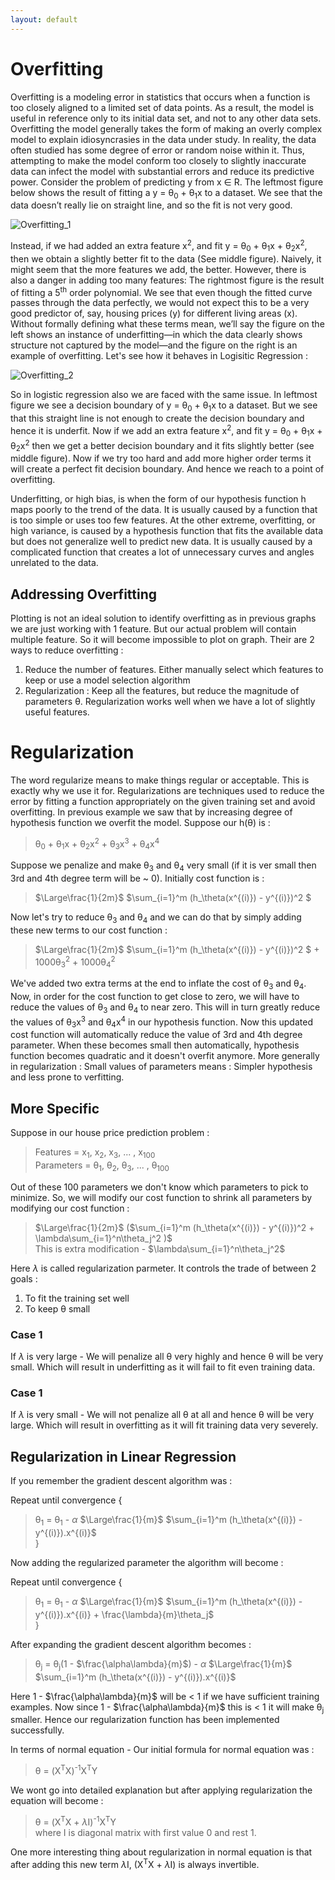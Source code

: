 ```yaml
---
layout: default
---
```



 <script type="text/x-mathjax-config">
    MathJax.Hub.Config({
      tex2jax: {
        skipTags: ['script', 'noscript', 'style', 'textarea', 'pre'],
        inlineMath: [['$','$']]
      }
    });
  </script>
  <script src="https://cdn.mathjax.org/mathjax/latest/MathJax.js?config=TeX-AMS-MML_HTMLorMML" type="text/javascript"></script> 

# Overfitting

Overfitting is a modeling error in statistics that occurs when a function is too closely aligned to a limited set of data points. As a result, the model is useful in reference only to its initial data set, and not to any other data sets. Overfitting the model generally takes the form of making an overly complex model to explain idiosyncrasies in the data under study. In reality, the data often studied has some degree of error or random noise within it. Thus, attempting to make the model conform too closely to slightly inaccurate data can infect the model with substantial errors and reduce its predictive power. Consider the problem of predicting y from x ∈ R. The leftmost figure below shows the result of fitting a y = θ<sub>0</sub> + θ<sub>1</sub>x to a dataset. We see that the data doesn’t really lie on straight line, and so the fit is not very good.

![Overfitting_1](https://m3verma.github.io/Machine_Learning/Coursera_AndrewNG_Course/Images/Overfitting/Overfitting.png)

Instead, if we had added an extra feature x<sup>2</sup>, and fit y = θ<sub>0</sub> + θ<sub>1</sub>x + θ<sub>2</sub>x<sup>2</sup>, then we obtain a slightly better fit to the data (See middle figure). Naively, it might seem that the more features we add, the better. However, there is also a danger in adding too many features: The rightmost figure is the result of fitting a 5<sup>th</sup> order polynomial. We see that even though the fitted curve passes through the data perfectly, we would not expect this to be a very good predictor of, say, housing prices (y) for different living areas (x). Without formally defining what these terms mean, we’ll say the figure on the left shows an instance of underfitting—in which the data clearly shows structure not captured by the model—and the figure on the right is an example of overfitting. Let's see how it behaves in Logisitic Regression :

![Overfitting_2](https://m3verma.github.io/Machine_Learning/Coursera_AndrewNG_Course/Images/Overfitting/Overfitting_2.PNG)

So in logistic regression also we are faced with the same issue. In leftmost figure we see a decision boundary of y = θ<sub>0</sub> + θ<sub>1</sub>x to a dataset. But we see that this straight line is not enough to create the decision boundary and hence it is underfit. Now if we add an extra feature x<sup>2</sup>, and fit y = θ<sub>0</sub> + θ<sub>1</sub>x + θ<sub>2</sub>x<sup>2</sup> then we get a better decision boundary and it fits slightly better (see middle figure). Now if we try too hard and add more higher order terms it will create a perfect fit decision boundary. And hence we reach to a point of overfitting.

Underfitting, or high bias, is when the form of our hypothesis function h maps poorly to the trend of the data. It is usually caused by a function that is too simple or uses too few features. At the other extreme, overfitting, or high variance, is caused by a hypothesis function that fits the available data but does not generalize well to predict new data. It is usually caused by a complicated function that creates a lot of unnecessary curves and angles unrelated to the data.

## Addressing Overfitting

Plotting is not an ideal solution to identify overfitting as in previous graphs we are just working with 1 feature. But our actual problem will contain multiple feature. So it will become impossible to plot on graph. Their are 2 ways to reduce overfitting :
1. Reduce the number of features. Either manually select which features to keep or use a model selection algorithm
2. Regularization : Keep all the features, but reduce the magnitude of parameters θ. Regularization works well when we have a lot of slightly useful features.

# Regularization

The word regularize means to make things regular or acceptable. This is exactly why we use it for. Regularizations are techniques used to reduce the error by fitting a function appropriately on the given training set and avoid overfitting. In previous example we saw that by increasing degree of hypothesis function we overfit the model. Suppose our h(θ) is :
> θ<sub>0</sub> + θ<sub>1</sub>x + θ<sub>2</sub>x<sup>2</sup> + θ<sub>3</sub>x<sup>3</sup> + θ<sub>4</sub>x<sup>4</sup>

Suppose we penalize and make θ<sub>3</sub> and θ<sub>4</sub> very small (if it is ver small then 3rd and 4th degree term will be ~ 0). Initially cost function is :
> $\Large\frac{1}{2m}$ $\sum_{i=1}^m (h_\theta(x^{(i)}) - y^{(i)})^2 $

Now let's try to reduce θ<sub>3</sub> and θ<sub>4</sub> and we can do that by simply adding these new terms to our cost function :
> $\Large\frac{1}{2m}$ $\sum_{i=1}^m (h_\theta(x^{(i)}) - y^{(i)})^2 $ + 1000θ<sub>3</sub><sup>2</sup> + 1000θ<sub>4</sub><sup>2</sup>

We've added two extra terms at the end to inflate the cost of θ<sub>3</sub> and θ<sub>4</sub>. Now, in order for the cost function to get close to zero, we will have to reduce the values of θ<sub>3</sub> and θ<sub>4</sub> to near zero. This will in turn greatly reduce the values of θ<sub>3</sub>x<sup>3</sup> and θ<sub>4</sub>x<sup>4</sup> in our hypothesis function. Now this updated cost function will automatically reduce the value of 3rd and 4th degree parameter. When these becomes small then automatically, hypothesis function becomes quadratic and it doesn't overfit anymore. More generally in regularization : Small values of parameters means : Simpler hypothesis and less prone to verfitting.

## More Specific 

Suppose in our house price prediction problem :
> Features = x<sub>1</sub>, x<sub>2</sub>, x<sub>3</sub>, ... , x<sub>100</sub> <br>
> Parameters = θ<sub>1</sub>, θ<sub>2</sub>, θ<sub>3</sub>, ... , θ<sub>100</sub>

Out of these 100 parameters we don't know which parameters to pick to minimize. So, we will modify our cost function to shrink all parameters by modifying our cost function :
> $\Large\frac{1}{2m}$ ($\sum_{i=1}^m (h_\theta(x^{(i)}) - y^{(i)})^2 + \lambda\sum_{i=1}^n\theta_j^2 )$ <br>
> This is extra modification - $\lambda\sum_{i=1}^n\theta_j^2$

Here $\lambda$ is called regularization parmeter. It controls the trade of between 2 goals :
1. To fit the training set well
2. To keep θ small

### Case 1

If $\lambda$ is very large - We will penalize all θ very highly and hence θ will be very small. Which will result in underfitting as it will fail to fit even training data.

### Case 1

If $\lambda$ is very small - We will not penalize all θ at all and hence θ will be very large. Which will result in overfitting as it will fit training data very severely.

## Regularization in Linear Regression

If you remember the gradient descent algorithm was :

Repeat until convergence {
> θ<sub>1</sub> = θ<sub>1</sub> - $\alpha$ $\Large\frac{1}{m}$ $\sum_{i=1}^m (h_\theta(x^{(i)}) - y^{(i)}).x^{(i)}$<br>
}

Now adding the regularized parameter the algorithm will become :

Repeat until convergence {
> θ<sub>1</sub> = θ<sub>1</sub> - $\alpha$ $\Large\frac{1}{m}$ $\sum_{i=1}^m (h_\theta(x^{(i)}) - y^{(i)}).x^{(i)} + \frac{\lambda}{m}\theta_j$<br>
}

After expanding the gradient descent algorithm becomes :

> θ<sub>j</sub> = θ<sub>j</sub>(1 - $\frac{\alpha\lambda}{m}$) - $\alpha$ $\Large\frac{1}{m}$ $\sum_{i=1}^m (h_\theta(x^{(i)}) - y^{(i)}).x^{(i)}$

Here 1 - $\frac{\alpha\lambda}{m}$ will be < 1 if we have sufficient training examples. Now since 1 - $\frac{\alpha\lambda}{m}$ this is < 1 it will make θ<sub>j</sub> smaller. Hence our regularization function has been implemented successfully.

In terms of normal equation - Our initial formula for normal equation was :
> θ = (X<sup>T</sup>X)<sup>-1</sup>X<sup>T</sup>Y<br>

We wont go into detailed explanation but after applying regularization the equation will become :
> θ = (X<sup>T</sup>X + $\lambda$I)<sup>-1</sup>X<sup>T</sup>Y<br>
> where I is diagonal matrix with first value 0 and rest 1.

One more interesting thing about regularization in normal equation is that after adding this new term $\lambda$I, (X<sup>T</sup>X + $\lambda$I) is always invertible.
